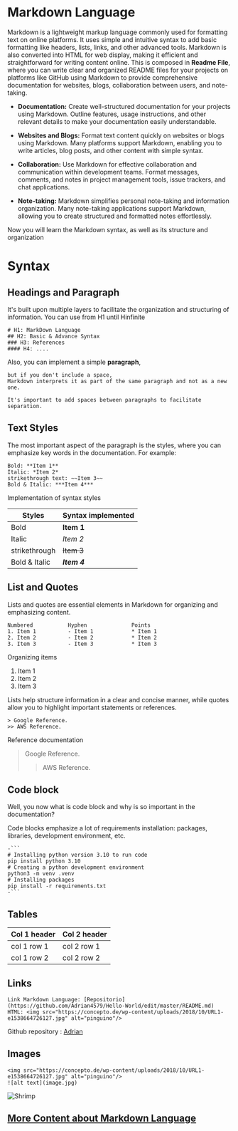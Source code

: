 # Markdown Language

Markdown is a lightweight markup language commonly used for formatting text on online platforms. It uses simple and intuitive syntax to add basic formatting like headers, lists, links, and other advanced tools. Markdown is also converted into HTML for web display, making it efficient and straightforward for writing content online. This is composed in **Readme File**, where you can write clear and organized README files for your projects on platforms like GitHub using Markdown to provide comprehensive documentation for websites, blogs, collaboration between users, and note-taking.

* **Documentation:** Create well-structured documentation for your projects using Markdown. Outline features, usage instructions, and other relevant details to make your documentation easily understandable.

* **Websites and Blogs:** Format text content quickly on websites or blogs using Markdown. Many platforms support Markdown, enabling you to write articles, blog posts, and other content with simple syntax.

* **Collaboration:** Use Markdown for effective collaboration and communication within development teams. Format messages, comments, and notes in project management tools, issue trackers, and chat applications.

* **Note-taking:** Markdown simplifies personal note-taking and information organization. Many note-taking applications support Markdown, allowing you to create structured and formatted notes effortlessly.

Now you will learn the Markdown syntax, as well as its structure and organization

# Syntax
## Headings and Paragraph

It's built upon multiple layers to facilitate the organization and structuring of information. You can use from H1 until Hinfinite
```
# H1: MarkDown Language 
## H2: Basic & Advance Syntax
### H3: References
#### H4: ....
```
Also, you can implement a simple **paragraph**,
```
but if you don't include a space,
Markdown interprets it as part of the same paragraph and not as a new one.

It's important to add spaces between paragraphs to facilitate separation.
```
## Text Styles

The most important aspect of the paragraph is the styles, where you can emphasize key words in the documentation. For example:

```
Bold: **Item 1**
Italic: *Item 2*
strikethrough text: ~~Item 3~~
Bold & Italic: ***Item 4***
```

Implementation of syntax styles

| Styles        | Syntax implemented |                         
| ------------- | -------------------|
| Bold          | **Item 1**         |
| Italic        | *Item 2*           |
| strikethrough | ~~Item 3~~         |
| Bold & Italic | ***Item 4***       |


## List and Quotes
Lists and quotes are essential elements in Markdown for organizing and emphasizing content. 
```
Numbered           Hyphen              Points
1. Item 1          - Item 1            * Item 1
2. Item 2          - Item 2            * Item 2
3. Item 3          - Item 3            * Item 3
```
Organizing items
1. Item 1
2. Item 2
3. Item 3     

Lists help structure information in a clear and concise manner, while quotes allow you to highlight important statements or references.
```
> Google Reference.
>> AWS Reference.
```
Reference documentation
> Google Reference.
>> AWS Reference.

## Code block

Well, you now what is code block and why is so important in the documentation?

Code blocks emphasize a lot of requirements installation: packages, libraries, development environment, etc.
```
-```
# Installing python version 3.10 to run code
pip install python 3.10
# Creating a python development environment
python3 -m venv .venv
# Installing packages
pip install -r requirements.txt
-```
```
## Tables

| Col 1 header  | Col 2 header  |
| ------------- | ------------- |
| col 1 row 1   | col 2 row 1   |
| col 1 row 2   | col 2 row 2   |


## Links
```
Link Markdown Language: [Repositorio](https://github.com/Adrian4579/Hello-World/edit/master/README.md)
HTML: <img src="https://concepto.de/wp-content/uploads/2018/10/URL1-e1538664726127.jpg" alt="pinguino"/>
```
Github repository : [Adrian](https://github.com/Adrian4579/Hello-World/edit/master/README.md)

## Images 
```
<img src="https://concepto.de/wp-content/uploads/2018/10/URL1-e1538664726127.jpg" alt="pinguino"/>
![alt text](image.jpg)
```
<img src="https://www.shutterstock.com/image-vector/realistic-shrimp-isolated-detailed-black-260nw-1961969428.jpg" alt="Shrimp"/>


## [More Content about Markdown Language](https://github.com/abhisheknaiidu/awesome-github-profile-readme)


